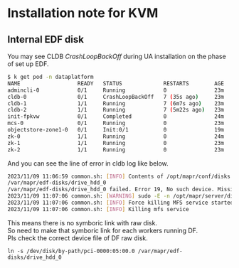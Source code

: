 # Installation note for KVM
## Internal EDF disk
You may see CLDB *CrashLoopBackOff* during UA installation on the phase of set up EDF.

```bash
$ k get pod -n dataplatform
NAME                  READY   STATUS             RESTARTS        AGE
admincli-0            0/1     Running            0               23m
cldb-0                0/1     CrashLoopBackOff   7 (35s ago)     23m
cldb-1                1/1     Running            7 (6m7s ago)    23m
cldb-2                1/1     Running            7 (5m22s ago)   23m
init-fpkvw            0/1     Completed          0               24m
mcs-0                 0/1     Running            0               23m
objectstore-zone1-0   0/1     Init:0/1           0               19m
zk-0                  1/1     Running            0               24m
zk-1                  1/1     Running            0               23m
zk-2                  1/1     Running            0               23m
``` 

And you can see the line of error in cldb log like below.

```bash
2023/11/09 11:06:59 common.sh: [INFO] Contents of /opt/mapr/conf/disks.txt file:
/var/mapr/edf-disks/drive_hdd_0
/var/mapr/edf-disks/drive_hdd_0 failed. Error 19, No such device. Missing device file.
2023/11/09 11:07:06 common.sh: [WARNING] sudo -E -n /opt/mapr/server/disksetup failed with error code 1... Retrying in 10 seconds
2023/11/09 11:07:06 common.sh: [INFO] Force killing MFS service started by disksetup...
2023/11/09 11:07:06 common.sh: [INFO] Killing mfs service

```

This means there is no symboric link with raw disk.  
So need to make that symboric link for each workers running DF.  
Pls check the correct device file of DF raw disk.

```
ln -s /dev/disk/by-path/pci-0000:05:00.0 /var/mapr/edf-disks/drive_hdd_0
```